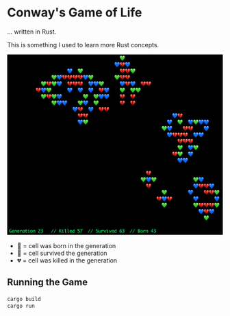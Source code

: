 # Conway's Game of Life

... written in Rust.

This is something I used to learn more Rust concepts.

![Screenshot](/screenshot.jpg)

* 💚 = cell was born in the generation
* 💙 = cell survived the generation
* 💔 = cell was killed in the generation

## Running the Game

```
cargo build
cargo run
```
